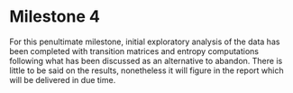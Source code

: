 # Milestone 4

For this penultimate milestone, initial exploratory analysis of the data has been completed with transition matrices and entropy computations following what has been discussed as an alternative to abandon. There is little to be said on the results, nonetheless it will figure in the report which will be delivered in due time.
